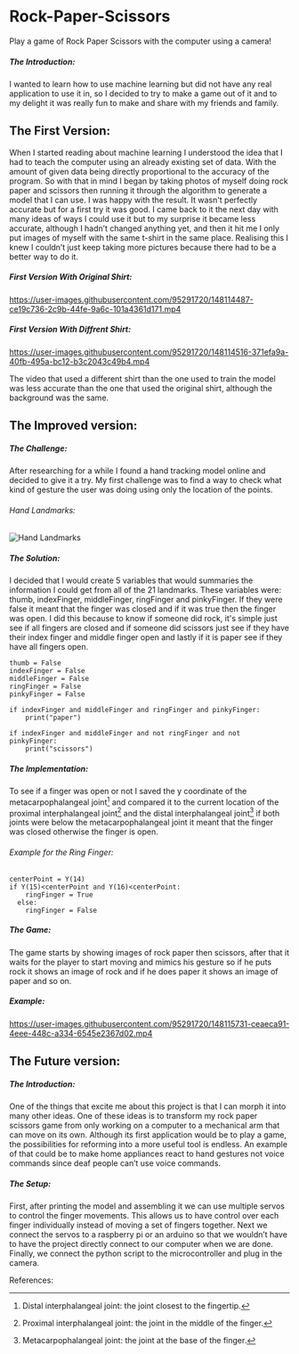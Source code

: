 # Rock-Paper-Scissors
Play a game of Rock Paper Scissors with the computer using a camera!

##### The Introduction:

  I wanted to learn how to use machine learning but did not have any real application to use it in, so I decided to try to make a game out of it and to my delight it was really fun to make and share with my friends and family.

## The First Version:

  When I started reading about machine learning I understood the idea that I had to teach the computer using an already existing set of data. With the amount of given data being directly proportional to the accuracy of the program. So with that in mind I began by taking photos of myself doing rock paper and scissors then running it through the algorithm to generate a model that I can use. I was happy with the result. It wasn't perfectly accurate but for a first try it was good. I came back to it the next day with many ideas of ways I could use it but to my surprise it became less accurate, although I hadn’t changed anything yet, and then it hit me I only put images of myself with the same t-shirt in the same place. Realising this I knew I couldn’t just keep taking more pictures because there had to be a better way to do it.


##### First Version With Original Shirt:

https://user-images.githubusercontent.com/95291720/148114487-ce19c736-2c9b-44fe-9a6c-101a4361d171.mp4   

##### First Version With Diffrent Shirt:

https://user-images.githubusercontent.com/95291720/148114516-371efa9a-40fb-495a-bc12-b3c2043c49b4.mp4

The video that used a different shirt than the one used to train the model was less accurate than the one that used the original shirt, although the background was the same.


## The Improved version:

  ##### The Challenge:

   After researching for a while I found a hand tracking model online and decided to give it a try. My first challenge was to find a way to check what kind of gesture the user was doing using only the location of the points. 
   
   ###### Hand Landmarks:
   
   ![Hand Landmarks](https://user-images.githubusercontent.com/95291720/148080906-0c5803b5-2d22-4dd3-b445-b7bb69599dd7.PNG)

  ##### The Solution: 

  I decided that I would create 5 variables that would summaries the information I could get from all of the 21 landmarks. These variables were: thumb, indexFinger, middleFinger, ringFinger and pinkyFinger. If they were false it meant that the finger was closed and if it was true then the finger was open. I did this because to know if someone did rock, it's simple just see if all fingers are closed and if someone did scissors just see if they have their index finger and middle finger open and lastly if it is paper see if they have all fingers open.
  
  ```
  thumb = False
  indexFinger = False
  middleFinger = False
  ringFinger = False
  pinkyFinger = False
  ```
  
  ```
  if indexFinger and middleFinger and ringFinger and pinkyFinger:
      print("paper")
  ```
  
  ```
  if indexFinger and middleFinger and not ringFinger and not pinkyFinger:
      print("scissors")
  ```

  ##### The Implementation:

  To see if a finger was open or not I saved the y coordinate of the metacarpophalangeal joint[^1] and compared it to the current location of the proximal interphalangeal joint[^2] and the distal interphalangeal joint[^3] if both joints were below the metacarpophalangeal joint it meant that the finger was closed otherwise the finger is open.
  
  ###### Example for the Ring Finger:
  
  ```
  centerPoint = Y(14)
  if Y(15)<centerPoint and Y(16)<centerPoint:
      ringFinger = True
    else:
      ringFinger = False
  ```

  ##### The Game:

  The game starts by showing images of rock paper then scissors, after that it waits for the player to start moving and mimics his gesture so if he puts rock it shows an image of rock and if he does paper it shows an image of paper and so on.
  
  ##### Example:

https://user-images.githubusercontent.com/95291720/148115731-ceaeca91-4eee-448c-a334-6545e2367d02.mp4

## The Future version:


  ##### The Introduction:

  One of the things that excite me about this project is that I can morph it into many other ideas. One of these ideas is to transform my rock paper scissors game from only working on a computer to a mechanical arm that can move on its own. Although its first application would be to play a game, the possibilities for reforming into a more useful tool is endless. An example of that could be to make home appliances react to hand gestures not voice commands since deaf people can’t use voice commands.

  ##### The Setup: 

  First, after printing the model and assembling it we can use multiple servos to control the finger movements. This allows us to have control over each finger individually instead of moving a set of fingers together. Next we connect the servos to a raspberry pi or an arduino so that we wouldn’t have to have the project directly connect to our computer when we are done. Finally, we connect the python script to the microcontroller and plug in the camera.






References: 

[^1]: Distal interphalangeal joint: the joint closest to the fingertip.

[^2]: Proximal interphalangeal joint: the joint in the middle of the finger.

[^3]: Metacarpophalangeal joint: the joint at the base of the finger.
